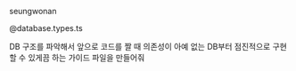 seungwonan

@database.types.ts 

DB 구조를 파악해서 앞으로 코드를 짤 때 의존성이 아예 없는 DB부터 점진적으로 구현할 수 있게끔 하는 가이드 파일을 만들어줘 
